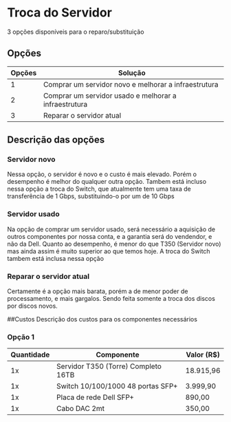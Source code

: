 # Troca do Servidor
3 opções disponíveis para o reparo/substituição

## Opções

| Opções | Solução |
| --- | --- |
| 1 | Comprar um servidor novo e melhorar a infraestrutura |
| 2 | Comprar um servidor usado e melhorar a infraestrutura |
| 3 | Reparar o servidor atual |

## Descrição das opções 

### Servidor novo
Nessa opção, o servidor é novo e o custo é mais elevado. Porém o desempenho é melhor do qualquer outra opção.
Tambem está incluso nessa opção a troca do Switch, que atualmente tem uma taxa de transferência de 1 Gbps, substituindo-o por um de 10 Gbps

### Servidor usado
Na opção de comprar um servidor usado, será necessário a aquisição de outros componentes por nossa conta, e a garantia será do vendendor, e não da Dell.
Quanto ao desempenho, é menor do que T350 (Servidor novo) mas ainda assim é muito superior ao que temos hoje.
A troca do Switch tambem está inclusa nessa opção 

### Reparar o servidor atual
Certamente é a opção mais barata, porém a de menor poder de processamento, e mais gargalos. Sendo feita somente a troca dos discos por discos novos.

##Custos
Descrição dos custos para os componentes necessários

### Opção 1
| Quantidade | Componente | Valor (R$) |
| --- | --- | --- |
| 1x | Servidor T350 (Torre) Completo 16TB | 18.915,96 |
| 1x | Switch 10/100/1000 48 portas SFP+ | 3.999,90 |
| 1x | Placa de rede Dell SFP+ | 890,00 |
| 1x | Cabo DAC 2mt | 350,00 |

